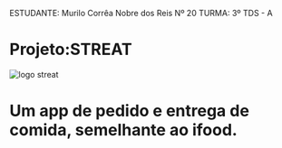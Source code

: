 ESTUDANTE: Murilo Corrêa Nobre dos Reis Nº 20
TURMA: 3º TDS - A

# Projeto:STREAT
![logo streat](https://i.imgur.com/70aAFvd.png)
# Um app de pedido e entrega de comida, semelhante ao ifood.
